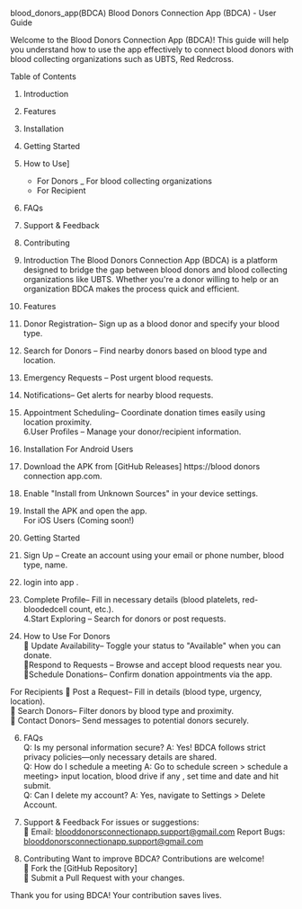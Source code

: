  blood_donors_app(BDCA)
Blood Donors Connection App (BDCA) - User Guide 

Welcome to the Blood Donors Connection App (BDCA)! This guide will help you understand how to use the app effectively to connect blood donors with blood collecting organizations such as UBTS, Red Redcross. 



Table of Contents 
1. Introduction
2. Features 
3. Installation 
4. Getting Started 
5. How to Use]
   - For Donors 
   _ For blood collecting organizations
   - For Recipient 
6. FAQs  
7. Support & Feedback
8. Contributing 


1. Introduction
The Blood Donors Connection App (BDCA) is a platform designed to bridge the gap between blood donors and blood collecting organizations like UBTS. Whether you're a donor willing to help or an organization BDCA makes the process quick and efficient.  



2. Features
1. Donor Registration– Sign up as a blood donor and specify your blood type.  
2. Search for Donors – Find nearby donors based on blood type and location.  
3. Emergency Requests – Post urgent blood requests. 
 4. Notifications– Get alerts for nearby blood requests.  
5. Appointment Scheduling– Coordinate donation times easily using location proximity.  
6.User Profiles – Manage your donor/recipient information.  

3. Installation 
For Android Users 
1. Download the APK from [GitHub Releases] https://blood donors connection app.com.  
2. Enable "Install from Unknown Sources" in your device settings.  
3. Install the APK and open the app.  
For iOS Users
(Coming soon!)


4. Getting Started
1. Sign Up – Create an account using your email or phone number, blood type, name.
2. login into app .  
3. Complete Profile– Fill in necessary details (blood platelets, red-bloodedcell count, etc.).  
4.Start Exploring – Search for donors or post requests.  


5. How to Use
For Donors  
🔹 Update Availability– Toggle your status to "Available" when you can donate.  
🔹Respond to Requests – Browse and accept blood requests near you.  
🔹Schedule Donations– Confirm donation appointments via the app.  

For Recipients
🔹 Post a Request– Fill in details (blood type, urgency, location).  
🔹 Search Donors– Filter donors by blood type and proximity.  
🔹 Contact Donors– Send messages to potential donors securely.  


6. FAQs  
Q: Is my personal information secure?
A: Yes! BDCA follows strict privacy policies—only necessary details are shared.  
Q: How do I schedule a meeting 
A: Go to schedule screen > schedule a meeting> input location, blood drive if any , set time and date and hit submit.  
Q: Can I delete my account?
A: Yes, navigate to Settings > Delete Account.  

7. Support & Feedback 
For issues or suggestions:  
📧 Email: blooddonorsconnectionapp.support@gmail.com
 Report Bugs: blooddonorsconnectionapp.support@gmail.com 

8. Contributing
Want to improve BDCA? Contributions are welcome!  
🔹 Fork the [GitHub Repository]  
🔹 Submit a Pull Request with your changes.  

Thank you for using BDCA! Your contribution saves lives.

